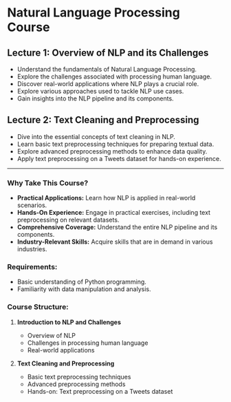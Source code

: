 # Natural Language Processing Course

## Lecture 1: Overview of NLP and its Challenges
- Understand the fundamentals of Natural Language Processing.
- Explore the challenges associated with processing human language.
- Discover real-world applications where NLP plays a crucial role.
- Explore various approaches used to tackle NLP use cases.
- Gain insights into the NLP pipeline and its components.

## Lecture 2: Text Cleaning and Preprocessing
- Dive into the essential concepts of text cleaning in NLP.
- Learn basic text preprocessing techniques for preparing textual data.
- Explore advanced preprocessing methods to enhance data quality.
- Apply text preprocessing on a Tweets dataset for hands-on experience.

---

### Why Take This Course?
- **Practical Applications:** Learn how NLP is applied in real-world scenarios.
- **Hands-On Experience:** Engage in practical exercises, including text preprocessing on relevant datasets.
- **Comprehensive Coverage:** Understand the entire NLP pipeline and its components.
- **Industry-Relevant Skills:** Acquire skills that are in demand in various industries.

### Requirements:
- Basic understanding of Python programming.
- Familiarity with data manipulation and analysis.

### Course Structure:
1. **Introduction to NLP and Challenges**
   - Overview of NLP
   - Challenges in processing human language
   - Real-world applications
   
2. **Text Cleaning and Preprocessing**
   - Basic text preprocessing techniques
   - Advanced preprocessing methods
   - Hands-on: Text preprocessing on a Tweets dataset

